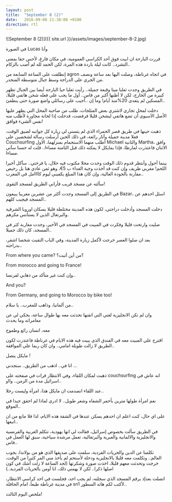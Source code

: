 ```yaml
---
layout: post
title:  "September 8 (2)"
date:   2016-09-08 21:38:00 +0100
direction: rtl
---
```


![September 8 (2)]({{ site.url }}/assets/images/september-8-2.jpg)

في الصورة Lucas وأنا

قررت البارحة ان ابيت فوق أحد الكراسي العمومية، في مكان فارغ، لأحس حقا بمعنى التشرد.. كانت ليلة باردة هذه المرة، لكن الحمد لله لم أصب بالزكام..

إنطلقت على الساعة السابعة من agron في اتجاه غرناطة، وصلت اليها بعد ساعة ونصف من الجري على الدراجة وسط جبال متوسطة المنحدر.

في الطريق وجدت ثعلبا ميتا وقبعة جميلة.. رأيت ثعلبا حيا البارحة أيضا بين الجبال
تظهر كبيرة من الخارج، لكن لا أظنها أكبر من فاس.. أول ما يجب علي فعله شحن هاتفي قليلا، المسكين لم يتعدى 20%منذ أيام! وما إن ..أجيب على رسائلي واضع صورة حتى ينطفئ..

دخلت لمحل تجاري لاشتري بعض المثلجات، طلب من صاحبة المحل التي يظهر عليها الأصل الآسيوي أن تضع هاتفي ليشحن قليلا فرفضت، فدخلت إذا لحانة مجاورة لأطلب منه نفس الشيء فوافق!

ذهبت حينها في طريق قصر الحمراء الذي لم يتسنى لي زيارة كل جوانبه لضيق الوقت، فعلا مدينة جميلة وآثار رائعة، في ذلك الحين أرسلت رسالة لشخصين على Couchsurfing أطلب منهما الاستحمام بمنزلهما، الاول Michael والثانية Martha، وافق الاثنان فاعتذرت لمارطا، فإذا بمايكل لا يمكنه ذلك قبل الثامنة مساءا.. قلت له حسنا سآتي مساءا.

بينما أجول وأنتظر قدوم ذلك الوقت وجدت محلا مكتوب فيه حلال، يا فرحتي.. سآكل أخيرا اللحم! مغربي ظريف وإن كنت قد أخذت وجبة الغداء ب 5€، وهو ثمن عادي هنا بل رخيص مقارنة بالجودة العالية، وإن كان هذا المبلغ يكفيني ليوم كاااامل في المغرب..

سألته عن مسجد قريب فأراني الطريق لمسجد التقوى!

في الطريق إلى المسجد وجدت أكثر من عشرين مغربيا يبيعون Bazar، اسئل احدهم عن المسجد فيجيب كلهم..

دخلت المسجد وأدخلت دراجتي، لكون هذه المدينة مختلطة قليلا بسكان اوروبا الشرقية والبرتغال الذين لا يستأنس مكرهم.

صليت وارتحت قليلا وفكرت في المبيت في المسجد في الأخير، وجدت مغاربة كثر في المسجد، كان ذلك جميلا..

بعد ان صلوا العصر خرجت لأكمل زيارة المدينة، وفي الباب التقيت شخصا اشقر، بدراجته..

From where you came? ؟من أين أتيت؟

From morocco and going to France!

وإن كنت غير متأكد من ذهابي لفرنسا..

And you?

From Germany, and going to Morocco by bike too!

من ألمانيا، وذاهب للمغرب.. يا سلام..

وان لم تكن الانجليزية لغتي التي اتقنها تحدثت معه بها طوال ساعة، يحكي لي عن مغامراته وما يحدث

معه، انسان رائع وطموح

اقترح علي المبيت معه في الفندق الذي يبيت فيه هذه الايام في غرناطة فاعتذرت لكون الطريق لا زالت طويلة امامي.. وان كان ربما علي الموافقة..

مايكل يتصل !

انا في.. اذهب من الطريق.. ستجدني ...

ذهبت لمكان اللقاء، وفي الانتظار قرات في صفحته على couchsurfing انه عاش في اسرائيل مدة من الزمن.. وااو..

عند اللقاء انصدمت ان مايكل هذا، امرأة وليست رجلا..

نعم امرأة طولها مترين بأحمر الشفاه وشعر طويل.. لا ادري لماذا لم احقق جيدا في الموقع..

على اي حال، كنت اعلم ان احدهم يسكن عندها في الشقة هذه الايام، لذا فلا مانع من ان اتبعها..

في الطريق سألت بخصوص إسرائيل، فقالت لي انها يهودية، تتكلم العربية والفرنسية والانجليزية والالمانية والعبرية والبرتغالية، تعمل مرشدة سياحية، سبق لها العمل في فاس..

تكلمنا عن الدين والحريات الفردية، سلمت على صديقها الذي هو من بولاندا، يجوب العالم.. وتكلمت معه قليلا بالانجليزية ودخلة لأستحم لم يأخذ مني المر كثيرا من الوقت، خرجت وتحدثت معهم قليلا، اخذت صورة وشكرتها (لحد الساعة لا زلت أشك في كون اصلها ذكرا.. لكن لا يهمني ذلك، انا أومن بالحريات الفردية..)

اتصلت بعدإذ برقم المسجد الذي سجلته، لم يجب احد، فجلست في احد كراسي الانتظار، في مدينة غرناطة طبعا، امام الحافلة sn1 لأكتب لكم هاته السطور..

ملخص اليوم الثالث!
